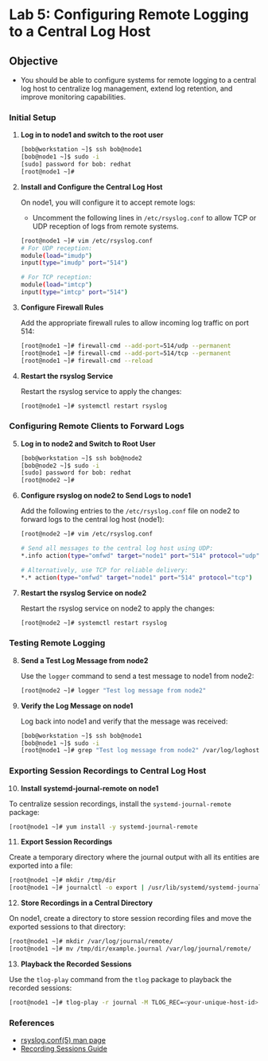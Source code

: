 
# Lab 5: Configuring Remote Logging to a Central Log Host

## Objective

- You should be able to configure systems for remote logging to a central log host to centralize log management, extend log retention, and improve monitoring capabilities.

### Initial Setup

1. **Log in to node1 and switch to the root user**

   ```bash
   [bob@workstation ~]$ ssh bob@node1
   [bob@node1 ~]$ sudo -i
   [sudo] password for bob: redhat
   [root@node1 ~]#
   ```

2. **Install and Configure the Central Log Host**

   On node1, you will configure it to accept remote logs:

   - Uncomment the following lines in `/etc/rsyslog.conf` to allow TCP or UDP reception of logs from remote systems.

   ```bash
   [root@node1 ~]# vim /etc/rsyslog.conf
   # For UDP reception:
   module(load="imudp")
   input(type="imudp" port="514")

   # For TCP reception:
   module(load="imtcp")
   input(type="imtcp" port="514")
   ```

3. **Configure Firewall Rules**

   Add the appropriate firewall rules to allow incoming log traffic on port 514:

   ```bash
   [root@node1 ~]# firewall-cmd --add-port=514/udp --permanent
   [root@node1 ~]# firewall-cmd --add-port=514/tcp --permanent
   [root@node1 ~]# firewall-cmd --reload
   ```

4. **Restart the rsyslog Service**

   Restart the rsyslog service to apply the changes:

   ```bash
   [root@node1 ~]# systemctl restart rsyslog
   ```

### Configuring Remote Clients to Forward Logs

5. **Log in to node2 and Switch to Root User**

   ```bash
   [bob@workstation ~]$ ssh bob@node2
   [bob@node2 ~]$ sudo -i
   [sudo] password for bob: redhat
   [root@node2 ~]#
   ```

6. **Configure rsyslog on node2 to Send Logs to node1**

   Add the following entries to the `/etc/rsyslog.conf` file on node2 to forward logs to the central log host (node1):

   ```bash
   [root@node2 ~]# vim /etc/rsyslog.conf
   
   # Send all messages to the central log host using UDP:
   *.info action(type="omfwd" target="node1" port="514" protocol="udp")

   # Alternatively, use TCP for reliable delivery:
   *.* action(type="omfwd" target="node1" port="514" protocol="tcp")
   ```

7. **Restart the rsyslog Service on node2**

   Restart the rsyslog service on node2 to apply the changes:

   ```bash
   [root@node2 ~]# systemctl restart rsyslog
   ```

### Testing Remote Logging

8. **Send a Test Log Message from node2**

   Use the `logger` command to send a test message to node1 from node2:

   ```bash
   [root@node2 ~]# logger "Test log message from node2"
   ```

9. **Verify the Log Message on node1**

   Log back into node1 and verify that the message was received:

   ```bash
   [bob@workstation ~]$ ssh bob@node1
   [bob@node1 ~]$ sudo -i
   [root@node1 ~]# grep "Test log message from node2" /var/log/loghost/*
   ```

### Exporting Session Recordings to Central Log Host

10. **Install systemd-journal-remote on node1**

   To centralize session recordings, install the `systemd-journal-remote` package:

   ```bash
   [root@node1 ~]# yum install -y systemd-journal-remote
   ```

11. **Export Session Recordings**

   Create a temporary directory where the journal output with all its entities are exported into a file:

   ```bash
   [root@node1 ~]# mkdir /tmp/dir
   [root@node1 ~]# journalctl -o export | /usr/lib/systemd/systemd-journal-remote -o /tmp/dir/example.journal -
   ```

12. **Store Recordings in a Central Directory**

   On node1, create a directory to store session recording files and move the exported sessions to that directory:

   ```bash
   [root@node1 ~]# mkdir /var/log/journal/remote/
   [root@node1 ~]# mv /tmp/dir/example.journal /var/log/journal/remote/
   ```

13. **Playback the Recorded Sessions**

   Use the `tlog-play` command from the `tlog` package to playback the recorded sessions:

   ```bash
   [root@node1 ~]# tlog-play -r journal -M TLOG_REC=<your-unique-host-id>
   ```

### References

- [rsyslog.conf(5) man page](http://man7.org/linux/man-pages/man5/rsyslog.conf.5.html)
- [Recording Sessions Guide](https://access.redhat.com/documentation/en-us/red_hat_enterprise_linux/8/htmlsingle/recording_sessions/index)

